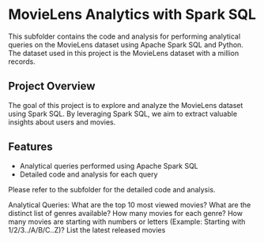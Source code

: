 # MovieLens Analytics with Spark SQL

This subfolder contains the code and analysis for performing analytical queries on the MovieLens dataset using Apache Spark SQL and Python. The dataset used in this project is the MovieLens dataset with a million records.

## Project Overview
The goal of this project is to explore and analyze the MovieLens dataset using Spark SQL. By leveraging Spark SQL, we aim to extract valuable insights about users and movies.

## Features
- Analytical queries performed using Apache Spark SQL
- Detailed code and analysis for each query

Please refer to the subfolder for the detailed code and analysis.


Analytical Queries:
What are the top 10 most viewed movies?
What are the distinct list of genres available?
How many movies for each genre?
How many movies are starting with numbers or letters (Example: Starting with 1/2/3../A/B/C..Z)?
List the latest released movies

